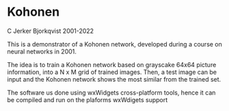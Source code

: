 # Kohonen
C Jerker Bjorkqvist 2001-2022

This is a demonstrator of a Kohonen network, developed during a course on neural networks in 2001.

The idea is to train a Kohonen network based on grayscake 64x64 picture information, into  a N x M grid of trained images. 
Then, a test image can be input and the Kohonen network shows the most similar from the trained set.

The software us done using wxWidgets cross-platform tools, hence it can be compiled and run on the plaforms wxWdigets support

